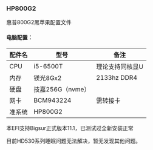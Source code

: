 ### HP800G2

惠普800G2黑苹果配置文件

#### 电脑配置：

| 配件名 | 型号             | 备注            |
| ------ | ---------------- | --------------- |
| CPU    | i5-6500T         | 理论支持同核显U |
| 内存   | 镁光8Gx2         | 2133hz  DDR4    |
| 硬盘   | 技嘉256G（nvme） |                 |
| 网卡   | BCM943224        | 需转接卡        |
| 准系统 | HP800G2          |                 |

本EFI支持Bigsur正式版本11.1，已测试过全新安装正常

目前HD530系列睡眠问题无法解决，暂无发现其他问题。

